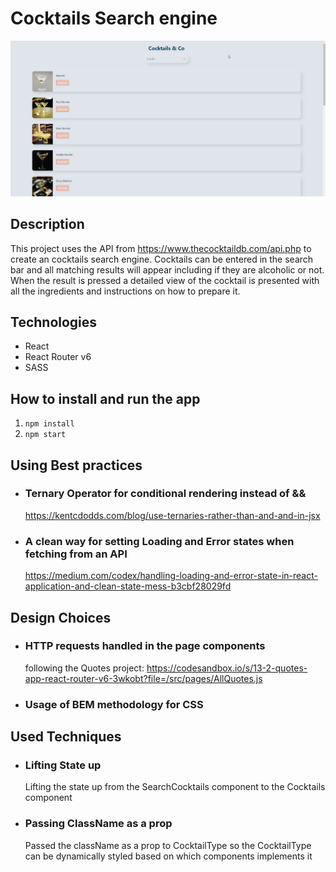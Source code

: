 # Cocktails Search engine

![](https://github.com/BramMathijssen/cocktails-search/blob/master/public/cocktails.gif)

## Description

This project uses the API from https://www.thecocktaildb.com/api.php to create an cocktails search engine.
Cocktails can be entered in the search bar and all matching results will appear including if they are alcoholic or not.
When the result is pressed a detailed view of the cocktail is presented with all the ingredients and instructions on how to prepare it.


## Technologies
- React
- React Router v6
- SASS

## How to install and run the app
1. `npm install`
2. `npm start`

## Using Best practices

- ### Ternary Operator for conditional rendering instead of &&
  https://kentcdodds.com/blog/use-ternaries-rather-than-and-and-in-jsx
- ### A clean way for setting Loading and Error states when fetching from an API
  https://medium.com/codex/handling-loading-and-error-state-in-react-application-and-clean-state-mess-b3cbf28029fd

## Design Choices

- ### HTTP requests handled in the page components

  following the Quotes project: https://codesandbox.io/s/13-2-quotes-app-react-router-v6-3wkobt?file=/src/pages/AllQuotes.js

- ### Usage of BEM methodology for CSS 


## Used Techniques

- ### Lifting State up
  Lifting the state up from the SearchCocktails component to the Cocktails component

- ### Passing ClassName as a prop
  Passed the className as a prop to CocktailType so the CocktailType can be dynamically styled based on which components implements it
